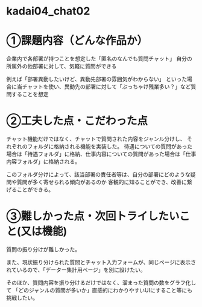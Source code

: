 # kadai04_chat02

# ①課題内容（どんな作品か）
企業内で各部署が持つことを想定した「匿名のなんでも質問チャット」
自分の所属外の他部署に対して、気軽に質問ができる

例えば「部署異動したいけど、異動先部署の雰囲気がわからない」
といった場合に当チャットを使い、異動先の部署に対して「ぶっちゃけ残業多い？」など質問することを想定


# ②工夫した点・こだわった点
チャット機能だけではなく、チャットで質問された内容をジャンル分けし、
それぞれのフォルダに格納される機能を実装した。
待遇についての質問があった場合は「待遇フォルダ」に格納、仕事内容についての質問があった場合は「仕事内容フォルダ」に格納される。

このフォルダ分けによって、該当部署の責任者等は、自分の部署にどのような疑問や質問が多く寄せられる傾向があるのか
客観的に知ることができ、改善に繋げることができる。


# ③難しかった点・次回トライしたいこと(又は機能)
質問の振り分けが難しかった。

また、現状振り分けられた質問とチャット入力フォームが、同じページに表示されているので、「データー集計用ページ」を別に設けたい。

そのほか、質問内容を振り分けるだけではなく、溜まった質問の数をグラフ化して
「どのジャンルの質問が多いか」直感的にわかりやすいUIにすること等にも挑戦したい。

